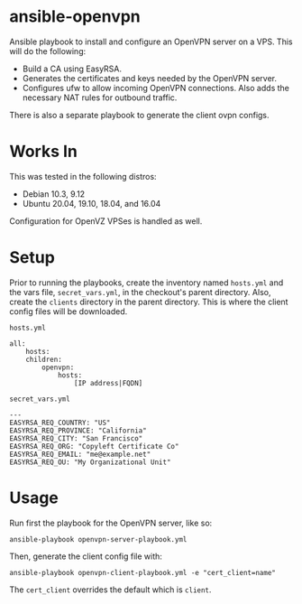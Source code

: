 # ansible-openvpn

Ansible playbook to install and configure an OpenVPN server on a VPS. This will do the following:
* Build a CA using EasyRSA.
* Generates the certificates and keys needed by the OpenVPN server.
* Configures ufw to allow incoming OpenVPN connections. Also adds the necessary NAT rules for outbound traffic.

There is also a separate playbook to generate the client ovpn configs.

# Works In

This was tested in the following distros:

* Debian 10.3, 9.12
* Ubuntu 20.04, 19.10, 18.04, and 16.04

Configuration for OpenVZ VPSes is handled as well.

# Setup

Prior to running the playbooks, create the inventory named `hosts.yml` and the vars file, `secret_vars.yml`, in the checkout's parent directory.
Also, create the `clients` directory in the parent directory. This is where the client config files will be downloaded.

```
hosts.yml

all:
    hosts:
    children:
        openvpn:
            hosts:
                [IP address|FQDN]
```

```
secret_vars.yml

---
EASYRSA_REQ_COUNTRY: "US"
EASYRSA_REQ_PROVINCE: "California"
EASYRSA_REQ_CITY: "San Francisco"
EASYRSA_REQ_ORG: "Copyleft Certificate Co"
EASYRSA_REQ_EMAIL: "me@example.net"
EASYRSA_REQ_OU: "My Organizational Unit"
```

# Usage

Run first the playbook for the OpenVPN server, like so:

`ansible-playbook openvpn-server-playbook.yml`

Then, generate the client config file with:

`ansible-playbook openvpn-client-playbook.yml -e "cert_client=name"`

The `cert_client` overrides the default which is `client`.
